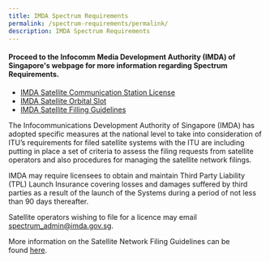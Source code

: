 ```yaml
---
title: IMDA Spectrum Requirements
permalink: /spectrum-requirements/permalink/
description: IMDA Spectrum Requirements
---
```

#### Proceed to the Infocomm Media Development Authority (IMDA) of Singapore's webpage for more information regarding Spectrum Requirements.

- [IMDA Satellite Communication Station License](https://www.imda.gov.sg/regulations-and-licensing-listing/satellite-communication-station-licence)
- [IMDA Satellite Orbital Slot](https://www.imda.gov.sg/regulations-and-licensing-listing/licence-for-use-of-satellite-orbital-slot)
- [IMDA Satellite Filling Guidelines](https://www.imda.gov.sg/-/media/Imda/Files/Regulation-Licensing-and-Consultations/Licensing/licenses/GuideSatelliteNetworkFiling.pdf)


The Infocommunications Development Authority of Singapore (IMDA) has adopted specific measures at the national level to take into consideration of ITU’s requirements for filed satellite systems with the ITU are including putting in place a set of criteria to assess the filing requests from satellite operators and also procedures for managing the satellite network filings.

IMDA may require licensees to obtain and maintain Third Party Liability (TPL) Launch Insurance covering losses and damages suffered by third parties as a result of the launch of the Systems during a period of not less than 90 days thereafter.

Satellite operators wishing to file for a licence may email  [spectrum\_admin@imda.gov.sg](mailto:spectrum_admin@imda.gov.sg "mailto:spectrum_admin@imda.gov.sg"). 

More information on the Satellite Network Filing Guidelines can be found [here](https://www.imda.gov.sg/-/media/Imda/Files/Regulation-Licensing-and-Consultations/Licensing/licenses/GuideSatelliteNetworkFiling.pdf?la=en "https://www.imda.gov.sg/-/media/imda/files/regulation-licensing-and-consultations/licensing/licenses/guidesatellitenetworkfiling.pdf?la=en").